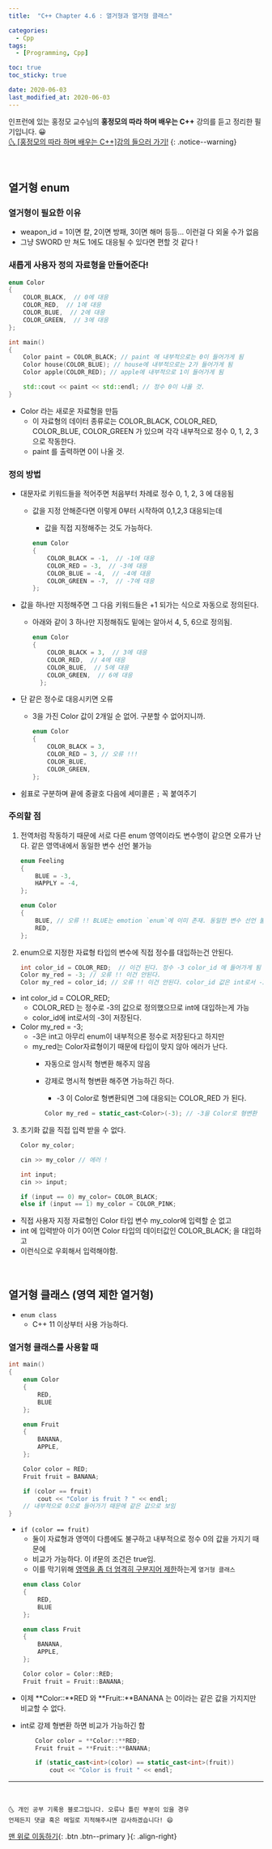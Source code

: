 ```yaml
---
title:  "C++ Chapter 4.6 : 열거형과 열거형 클래스" 

categories:
  - Cpp
tags:
  - [Programming, Cpp]

toc: true
toc_sticky: true

date: 2020-06-03
last_modified_at: 2020-06-03
---
```


인프런에 있는 홍정모 교수님의 **홍정모의 따라 하며 배우는 C++** 강의를 듣고 정리한 필기입니다. 😀    
[🌜 [홍정모의 따라 하며 배우는 C++]강의 들으러 가기!](https://www.inflearn.com/course/following-c-plus)
{: .notice--warning}

<br>

## 열거형 enum

### 열거형이 필요한 이유
- weapon_id = 1이면 칼, 2이면 방패, 3이면 해머 등등... 이런걸 다 외울 수가 없음
- 그냥 SWORD 만 쳐도 1에도 대응될 수 있다면 편할 것 같다 !


### 새롭게 사용자 정의 자료형을 만들어준다!

```cpp
enum Color
{
	COLOR_BLACK,  // 0에 대응
	COLOR_RED,  // 1에 대응
	COLOR_BLUE,  // 2에 대응
	COLOR_GREEN,  // 3에 대응
};	

int main()
{
	Color paint = COLOR_BLACK; // paint 에 내부적으로는 0이 들어가게 됨
	Color house(COLOR_BLUE); // house에 내부적으로는 2가 들어가게 됨
	Color apple(COLOR_RED); // apple에 내부적으로 1이 들어가게 됨 

	std::cout << paint << std::endl; // 정수 0이 나올 것.
}
```
- Color 라는 새로운 자료형을 만듬
  - 이 자료형의 데이터 종류로는 COLOR_BLACK, COLOR_RED, COLOR_BLUE, COLOR_GREEN 가 있으며 각각 내부적으로 정수 0, 1, 2, 3으로 작동한다.
  - paint 를 출력하면 0이 나올 것.

### 정의 방법
- 대문자로 키워드들을 적어주면 처음부터 차례로 정수 0, 1, 2, 3 에 대응됨
  - 값을 지정 안해준다면 이렇게 0부터 시작하여 0,1,2,3 대응되는데
    - 값을 직접 지정해주는 것도 가능하다.

    ```cpp
    enum Color
    {
        COLOR_BLACK = -1,  // -1에 대응
        COLOR_RED = -3,  // -3에 대응
        COLOR_BLUE = -4,  // -4에 대응
        COLOR_GREEN = -7,  // -7에 대응
    };	
    ```   

- 값을 하나만 지정해주면 그 다음 키워드들은 +1 되가는 식으로 자동으로 정의된다.
  - 아래와 같이 3 하나만 지정해줘도 밑에는 알아서 4, 5, 6으로 정의됨.

    ```cpp
    enum Color
    {
    	COLOR_BLACK = 3,  // 3에 대응
    	COLOR_RED,  // 4에 대응
     	COLOR_BLUE,  // 5에 대응
     	COLOR_GREEN,  // 6에 대응
      };	
      ```

- 단 같은 정수로 대응시키면 오류
  - 3을 가진 Color 값이 2개일 순 없어. 구분할 수 없어지니까.

    ```cpp
    enum Color
    {
        COLOR_BLACK = 3,  
        COLOR_RED = 3, // 오류 !!! 
        COLOR_BLUE,  
        COLOR_GREEN,  
    };	
    ```
- 쉼표로 구분하며 끝에 중괄호 다음에 세미콜론 `;` 꼭 붙여주기

### 주의할 점 
1. 전역처럼 작동하기 때문에 서로 다른 enum 영역이라도 변수명이 같으면 오류가 난다. 같은 영역내에서 동일한 변수 선언 불가능

    ```cpp
    enum Feeling
    {
        BLUE = -3,  
        HAPPLY = -4, 
    };	

    enum Color
    {
        BLUE, // 오류 !! BLUE는 emotion `enum`에 이미 존재. 동일한 변수 선언 불가
        RED,
    };
    ```
2. enum으로 지정한 자료형 타입의 변수에 직접 정수를 대입하는건 안된다.
    ```cpp
    int color_id = COLOR_RED;  // 이건 된다. 정수 -3 color_id 에 들어가게 됨
    Color my_red = -3; // 오류 !! 이건 안된다. 
    Color my_red = color_id; // 오류 !! 이건 안된다. color_id 값은 int로서 -3이기 때문
    ```
- int color_id = COLOR_RED;
  - COLOR_RED 는 정수로 -3의 값으로 정의했으므로 int에 대입하는게 가능
  - color_id에 int로서의 -3이 저장된다.
- Color my_red = -3;
  - -3은 int고 아무리 enum이 내부적으론 정수로 저장된다고 하지만
  - my_red는 Color자료형이기 때문에 타입이 맞지 않아 에러가 난다.
    - 자동으로 암시적 형변환 해주지 않음
    - 강제로 명시적 형변환 해주면 가능하긴 하다.
      - -3 이 Color로 형변환되면 그에 대응되는 COLOR_RED 가 된다.

      ```cpp
      Color my_red = static_cast<Color>(-3); // -3을 Color로 형변환
      ```
3. 초기화 값을 직접 입력 받을 수 없다.
    ```cpp
    Color my_color;

    cin >> my_color // 에러 ! 

    int input;
    cin >> input;

    if (input == 0) my_color= COLOR_BLACK;
    else if (input == 1) my_color = COLOR_PINK;
    ```

- 직접 사용자 지정 자료형인 Color 타입 변수 my_color에 입력할 순 없고
- int 에 입력받아 이가 0이면 Color 타입의 데이터값인 COLOR_BLACK; 을 대입하고
- 이런식으로 우회해서 입력해야함.

<br>

## 열거형 클래스 (영역 제한 열거형)
- `enum class`
  - C++ 11 이상부터 사용 가능하다.

### 열거형 클래스를 사용할 때

```cpp
int main()
{
	enum Color
	{
		RED,
		BLUE
	};

	enum Fruit
	{
		BANANA,
		APPLE,
	};

	Color color = RED;
	Fruit fruit = BANANA;

	if (color == fruit)
		cout << "Color is fruit ? " << endl;
	// 내부적으로 0으로 들어가기 때문에 같은 값으로 보임
}
```
- `if (color == fruit)`
    - 둘이 자료형과 영역이 다름에도 불구하고 내부적으로 정수 0의 값을 가지기 때문에
    - 비교가 가능하다.  이 if문의 조건은 true임.
    - 이를 막기위해 <u>영역을 좀 더 엄격히 구분지어 제한</u>하는게 `열거형 클래스`

```cpp
    enum class Color
	{
		RED,
		BLUE
	};

	enum class Fruit
	{
		BANANA,
		APPLE,
	};

	Color color = Color::RED;
	Fruit fruit = Fruit::BANANA;
```

- 이제 **Color::**RED 와 **Fruit::**BANANA 는 0이라는 같은 값을 가지지만 비교할 수 없다.
- int로 강제 형변환 하면 비교가 가능하긴 함

    ```cpp
    	Color color = **Color::**RED;
    	Fruit fruit = **Fruit::**BANANA;

    	if (static_cast<int>(color) == static_cast<int>(fruit))
    		cout << "Color is fruit " << endl;
    ```

***
<br>

    🌜 개인 공부 기록용 블로그입니다. 오류나 틀린 부분이 있을 경우 
    언제든지 댓글 혹은 메일로 지적해주시면 감사하겠습니다! 😄

[맨 위로 이동하기](#){: .btn .btn--primary }{: .align-right}